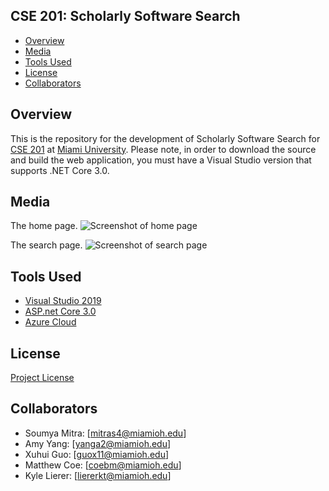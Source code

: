 ## CSE 201: Scholarly Software Search

- [Overview](#overview)
- [Media](#media)
- [Tools Used](#tools-used)
- [License](#license)
- [Collaborators](#collaborators)

<a name="overview"/></a>
## Overview
This is the repository for the development of Scholarly Software Search for [CSE 201](https://miamioh.edu/cec/academics/departments/cse/academics/course-descriptions/cse-201/index.htmlhttps://miamioh.edu/cec/academics/departments/cse/academics/course-descriptions/cse-201/index.html) at [Miami University](http://miamioh.edu/). Please note, in order to download the source and build the web application, you must have a Visual Studio version that supports .NET Core 3.0.

<a name="media"/></a>
## Media
The home page.
![Screenshot of home page](https://raw.githubusercontent.com/CSE-201/CSE-201-Project/development/Misc/Media/HomePage-ScholarySoftwareSearch.png)

The search page.
![Screenshot of search page](https://raw.githubusercontent.com/CSE-201/CSE-201-Project/development/Misc/Media/SearchPage-ScholarySoftwareSearch.png)

<a name="tools-used"></a>
## Tools Used
- [Visual Studio 2019](https://visualstudio.microsoft.com/vs/)
- [ASP.net Core 3.0](https://docs.microsoft.com/en-us/aspnet/core/?view=aspnetcore-3.0)
- [Azure Cloud](https://azure.microsoft.com/en-us/)

<a name="license"></a>
## License
[Project License](LICENSE.md)

<a name="collaborators"></a>
## Collaborators
- Soumya Mitra: [mitras4@miamioh.edu]
- Amy Yang: [yanga2@miamioh.edu]
- Xuhui Guo: [guox11@miamioh.edu]
- Matthew Coe: [coebm@miamioh.edu]
- Kyle Lierer: [liererkt@miamioh.edu]
